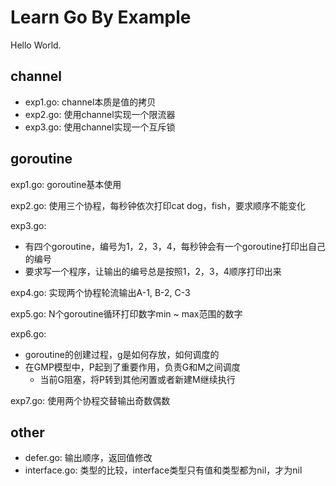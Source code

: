 # Learn Go By Example

Hello World.

## channel

- exp1.go: channel本质是值的拷贝
- exp2.go: 使用channel实现一个限流器
- exp3.go: 使用channel实现一个互斥锁

## goroutine

exp1.go: goroutine基本使用

exp2.go: 使用三个协程，每秒钟依次打印cat dog，fish，要求顺序不能变化

exp3.go:
- 有四个goroutine，编号为1，2，3，4，每秒钟会有一个goroutine打印出自己的编号
- 要求写一个程序，让输出的编号总是按照1，2，3，4顺序打印出来

exp4.go: 实现两个协程轮流输出A-1, B-2, C-3

exp5.go: N个goroutine循环打印数字min ~ max范围的数字

exp6.go:
- goroutine的创建过程，g是如何存放，如何调度的
- 在GMP模型中，P起到了重要作用，负责G和M之间调度
    - 当前G阻塞，将P转到其他闲置或者新建M继续执行

exp7.go: 使用两个协程交替输出奇数偶数

## other
- defer.go: 输出顺序，返回值修改
- interface.go: 类型的比较，interface类型只有值和类型都为nil，才为nil